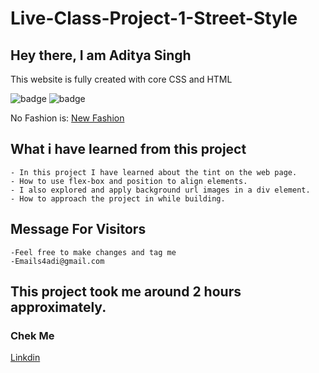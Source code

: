 # Live-Class-Project-1-Street-Style

## Hey there, I am Aditya Singh

This website is fully created with core CSS and HTML


![badge](https://img.shields.io/badge/Project2-Restorent%20-yellow)
![badge](https://img.shields.io/badge/HTML-CSS-green)


No Fashion is: [New Fashion](https://streetstylehomepagebyadi.netlify.app)



## What i have learned from this project

    - In this project I have learned about the tint on the web page.
    - How to use flex-box and position to align elements.
    - I also explored and apply background url images in a div element.
    - How to approach the project in while building.
## Message For Visitors
    -Feel free to make changes and tag me
    -Emails4adi@gmail.com
## This project took me around 2 hours approximately.

### Chek Me  


[Linkdin](https://www.linkedin.com/in/codeman-aditya/)
